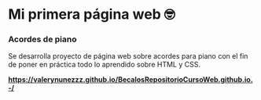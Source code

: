 # Mi primera página web 🤓
### Acordes de piano
Se desarrolla proyecto de página web sobre acordes para piano con el fin de poner en práctica todo lo aprendido sobre HTML y CSS.

**https://valerynunezzz.github.io/BecalosRepositorioCursoWeb.github.io.-/**
